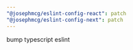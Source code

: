 ```yaml
---
"@josephmcg/eslint-config-react": patch
"@josephmcg/eslint-config-next": patch
---
```


bump typescript eslint
